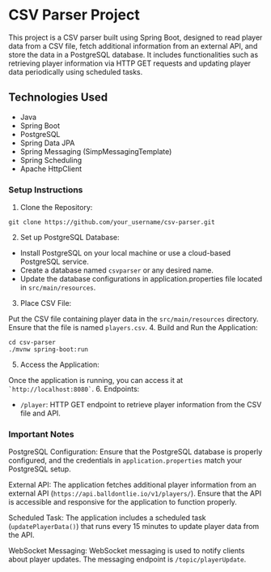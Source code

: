 # CSV Parser Project
This project is a CSV parser built using Spring Boot, designed to read player data from a CSV file, fetch additional information from an external API, and store the data in a PostgreSQL database. It includes functionalities such as retrieving player information via HTTP GET requests and updating player data periodically using scheduled tasks.

## Technologies Used
- Java
- Spring Boot
- PostgreSQL
- Spring Data JPA
- Spring Messaging (SimpMessagingTemplate)
- Spring Scheduling
- Apache HttpClient
### Setup Instructions
1. Clone the Repository:

```
git clone https://github.com/your_username/csv-parser.git
```
2. Set up PostgreSQL Database:

- Install PostgreSQL on your local machine or use a cloud-based PostgreSQL service.
- Create a database named `csvparser` or any desired name.
- Update the database configurations in application.properties file located in `src/main/resources`.
3. Place CSV File:

Put the CSV file containing player data in the `src/main/resources` directory. Ensure that the file is named `players.csv`.
4. Build and Run the Application:

```
cd csv-parser
./mvnw spring-boot:run
```
5. Access the Application:

Once the application is running, you can access it at ``` `http://localhost:8080` ```.
6. Endpoints:

- `/player`: HTTP GET endpoint to retrieve player information from the CSV file and API.
  
### Important Notes
PostgreSQL Configuration: Ensure that the PostgreSQL database is properly configured, and the credentials in `application.properties` match your PostgreSQL setup.

External API: The application fetches additional player information from an external API (`https://api.balldontlie.io/v1/players/`). Ensure that the API is accessible and responsive for the application to function properly.

Scheduled Task: The application includes a scheduled task (`updatePlayerData()`) that runs every 15 minutes to update player data from the API.

WebSocket Messaging: WebSocket messaging is used to notify clients about player updates. The messaging endpoint is `/topic/playerUpdate`.
